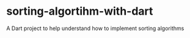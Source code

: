 # sorting-algortihm-with-dart
A Dart project to help understand how to implement sorting algorithms

